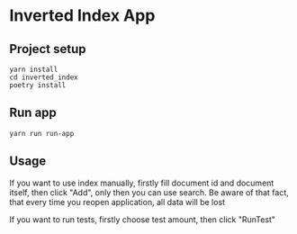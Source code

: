 # Inverted Index App

## Project setup
```
yarn install
cd inverted_index
poetry install
```

## Run app
```
yarn run run-app
```

## Usage
If you want to use index manually, firstly fill document id and document itself, then click "Add", only then you can use search. Be aware of that fact, that every time you reopen application, all data will be lost

If you want to run tests, firstly choose test amount, then click "RunTest"

